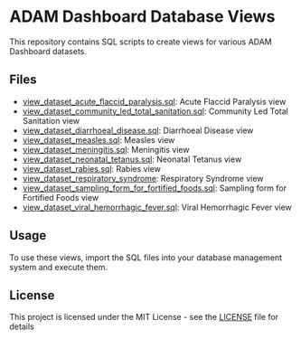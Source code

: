 # ADAM Dashboard Database Views

This repository contains SQL scripts to create views for various ADAM Dashboard datasets.

## Files

- [view_dataset_acute_flaccid_paralysis.sql](view_dataset_acute_flaccid_paralysis.sql): Acute Flaccid Paralysis view
- [view_dataset_community_led_total_sanitation.sql](view_dataset_community_led_total_sanitation.sql): Community Led Total Sanitation view
- [view_dataset_diarrhoeal_disease.sql](view_dataset_diarrhoeal_disease.sql): Diarrhoeal Disease view
- [view_dataset_measles.sql](view_dataset_measles.sql): Measles view
- [view_dataset_meningitis.sql](view_dataset_meningitis.sql): Meningitis view
- [view_dataset_neonatal_tetanus.sql](view_dataset_neonatal_tetanus.sql): Neonatal Tetanus view
- [view_dataset_rabies.sql](view_dataset_rabies.sql): Rabies view
- [view_dataset_respiratory_syndrome](view_dataset_respiratory_syndrome): Respiratory Syndrome view
- [view_dataset_sampling_form_for_fortified_foods.sql](view_dataset_sampling_form_for_fortified_foods.sql): Sampling form for Fortified Foods view
- [view_dataset_viral_hemorrhagic_fever.sql](view_dataset_viral_hemorrhagic_fever.sql): Viral Hemorrhagic Fever view

## Usage

To use these views, import the SQL files into your database management system and execute them.

## License

This project is licensed under the MIT License - see the [LICENSE](LICENSE) file for details

